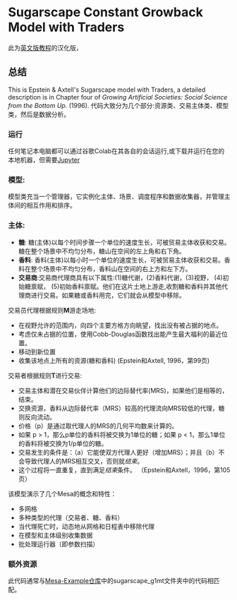 # Sugarscape Constant Growback Model with Traders
此为[英文版教程](https://github.com/SFIComplexityExplorer/Mesa-ABM-Tutorial)的汉化版，
## 总结

This is Epstein & Axtell's Sugarscape model with Traders, a detailed description is in Chapter four of
*Growing Artificial Societies: Social Science from the Bottom Up.* (1996).
代码大致分为几个部分:资源类、交易主体类、模型类，然后是数据分析。

### 运行

任何笔记本电脑都可以通过谷歌Colab在其各自的会话运行,或下载并运行在您的本地机器，但需要[Jupyter]([https://www.codecademy.com/article/setting-up-jupyter-notebook)  

### 模型: 

模型类充当一个管理器，它实例化主体、场景、调度程序和数据收集器，并管理主体间的相互作用和排序。

### 主体: 

- **糖**: 糖(主体)以每个时间步骤一个单位的速度生长，可被贸易主体收获和交易。糖在整个场景中不均匀分布，糖山在空间的左上角和右下角。
- **香料**: 香料(主体)以每小时一个单位的速度生长，可被贸易主体收获和交易。香料在整个场景中不均匀分布，香料山在空间的右上方和左下方。
- **交易商**:交易商代理商具有以下属性:(1)糖代谢，(2)香料代谢，(3)视野， (4)初始糖禀赋， (5)初始香料禀赋。他们在这片土地上游走,收割糖和香料并其他代理商进行交易。如果糖或香料用完，它们就会从模型中移除。

交易员代理根据规则**M**游走场地:
- 在视野允许的范围内，向四个主要方格方向眺望，找出没有被占据的地点。
- 考虑仅未占据的位置，使用Cobb-Douglas函数找出能产生最大福利的最近位置。
- 移动到新位置
- 收集该地点上所有的资源(糖和香料)
 (Epstein和Axtell, 1996，第99页)

交易者根据规则**T**进行交易:
- 交易主体和潜在交易伙伴计算他们的边际替代率(MRS)，如果他们是相等的，结束。
- 交换资源，香料从边际替代率（MRS）较高的代理流向MRS较低的代理，糖则反向流动。
- 价格（p）是通过取代理人的MRS的几何平均数来计算的。
- 如果 p > 1，那么p单位的香料将被交换为1单位的糖；如果 p < 1，那么1单位的香料将被交换为1/p单位的糖。
- 交易发生的条件是：（a）它能使双方代理人更好（增加MRS）；并且（b）不会导致代理人的MRS相互交叉，否则就*结束*。
- 这个过程将一直重复，直到满足*结束*条件。
（Epstein和Axtell，1996，第105页）

该模型演示了几个Mesa的概念和特性：
 - 多网格
 - 多种类型的代理（交易者、糖、香料）
 - 当代理死亡时，动态地从网格和日程表中移除代理
 - 在模型和主体级别收集数据
 - 批处理运行器（即参数扫描）

### 额外资源

此代码通常与[Mesa-Example仓库](https://github.com/projectmesa/mesa-examples)中的sugarscape_g1mt文件夹中的代码相匹配。
